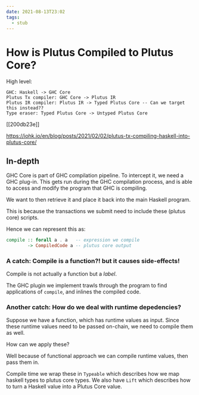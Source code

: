```yaml
---
date: 2021-08-13T23:02
tags: 
  - stub
---
```


# How is Plutus Compiled to Plutus Core?

High level:

```
GHC: Haskell -> GHC Core
Plutus Tx compiler: GHC Core -> Plutus IR
Plutus IR compiler: Plutus IR -> Typed Plutus Core -- Can we target this instead??
Type eraser: Typed Plutus Core -> Untyped Plutus Core
```

[[200db23e]]

https://iohk.io/en/blog/posts/2021/02/02/plutus-tx-compiling-haskell-into-plutus-core/

## In-depth

GHC Core is part of GHC compilation pipeline.
To intercept it, we need a GHC plug-in.
This gets run during the GHC compilation process,
and is able to access and modify the program that GHC is compiling.

We want to then retrieve it and place it back into the main Haskell program.

This is because the transactions we submit need to include these (plutus core) scripts.

Hence we can represent this as:

```haskell
compile :: forall a . a   -- expression we compile
        -> CompiledCode a -- plutus core output
```

### A catch: Compile is a function?! but it causes side-effects!

Compile is not actually a function but a *label*.

The GHC plugin we implement trawls through the program to find applications of `compile`,
and inlines the compiled code.

### Another catch: How do we deal with runtime depedencies?

Suppose we have a function, which has runtime values as input.
Since these runtime values need to be passed on-chain,
we need to compile them as well.

How can we apply these?

Well because of functional approach we can compile runtime values,
then pass them in.

Compile time we wrap these in `Typeable` which describes how we map haskell types to plutus core types.
We also have `Lift` which describes how to turn a Haskell value into a Plutus Core value.
